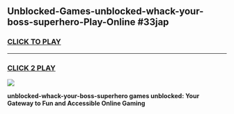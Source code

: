 
## Unblocked-Games-unblocked-whack-your-boss-superhero-Play-Online #33jap
<h3>
<a href="https://news.freeplayer.one?title=unblocked-whack-your-boss-superhero&ref=3">CLICK TO PLAY</a></h3>
<hr>

<h3>
<a href="https://news.freeplayer.one?title=unblocked-whack-your-boss-superhero&ref=3">CLICK 2 PLAY</a>
  
</h3>

<a href="https://news.freeplayer.one?title=unblocked-whack-your-boss-superhero&ref=3"><img src="https://clearcache.store/games.png"></a>


**unblocked-whack-your-boss-superhero games unblocked: Your Gateway to Fun and Accessible Online Gaming**
